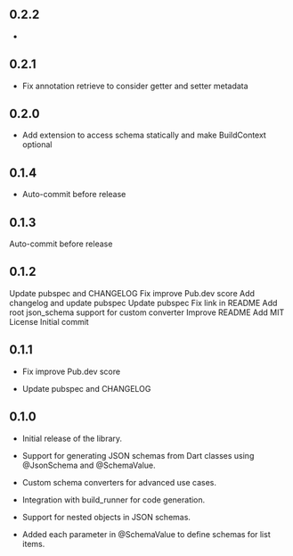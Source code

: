 ## 0.2.2

  - 
## 0.2.1

  - Fix annotation retrieve to consider getter and setter metadata
## 0.2.0

  - Add extension to access schema statically and make BuildContext optional
## 0.1.4

  - Auto-commit before release
## 0.1.3

Auto-commit before release
## 0.1.2

Update pubspec and CHANGELOG
Fix improve Pub.dev score
Add changelog and update pubspec
Update pubspec
Fix link in README
Add root json_schema support for custom converter
Improve README
Add MIT License
Initial commit
## 0.1.1

  - Fix improve Pub.dev score

  - Update pubspec and CHANGELOG

## 0.1.0

  - Initial release of the library.

  - Support for generating JSON schemas from Dart classes using @JsonSchema and @SchemaValue.
  
  - Custom schema converters for advanced use cases.
  
  - Integration with build_runner for code generation.

  - Support for nested objects in JSON schemas.

  - Added each parameter in @SchemaValue to define schemas for list items.